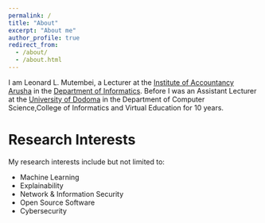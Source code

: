 ```yaml
---
permalink: /
title: "About"
excerpt: "About me"
author_profile: true
redirect_from: 
  - /about/
  - /about.html
---
```

I am Leonard L. Mutembei, a Lecturer at the [Institute of Accountancy Arusha](https://www.iaa.ac.tz/) in the [Department of Informatics](https://informatics.iaa.ac.tz/). Before I was an Assistant Lecturer at the [University of Dodoma](https://www.udom.ac.tz/) in the Department of Computer Science,College of Informatics and Virtual Education for 10 years.

Research Interests
======
My research interests include but not limited to:
* Machine Learning
* Explainability 
* Network & Information Security
* Open Source Software
* Cybersecurity

